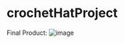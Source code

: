 # crochetHatProject
Final Product:
![image](https://github.com/user-attachments/assets/927c6a9d-c6a6-458c-9e9c-3589e5f56d4e)
